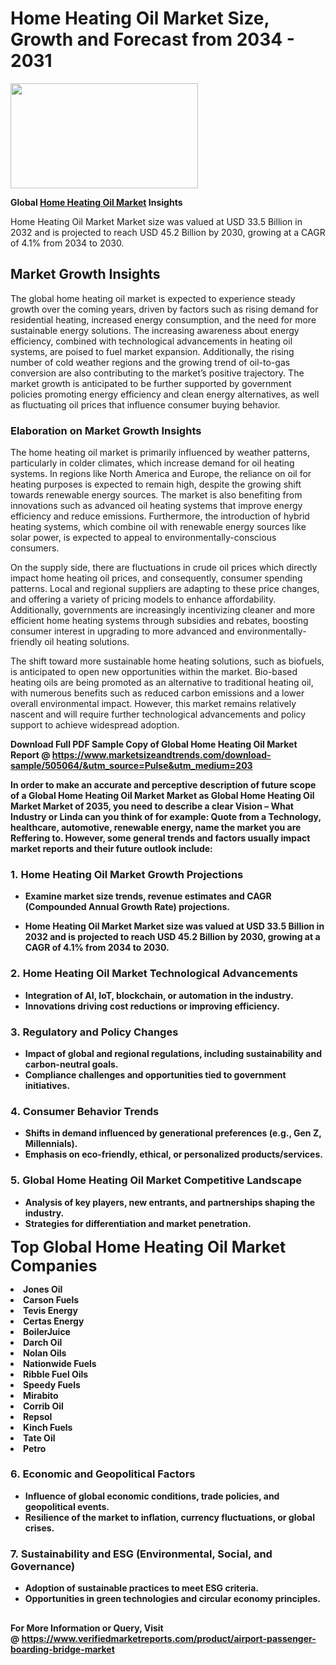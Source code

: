<H1>Home Heating Oil Market Size, Growth and Forecast from 2034 - 2031</H1><img class="aligncenter size-medium wp-image-584254" src="https://thirdeyenews.in/wp-content/uploads/2034/09/Global-Market-Research-300x168.jpeg" alt="" width="300" height="168" /><p><strong>Global&nbsp;<a href="https://www.marketsizeandtrends.com/download-sample/505064/&amp;utm_source=Pulse&amp;utm_medium=203">Home Heating Oil Market</a> Insights</strong></p><p>Home Heating Oil Market Market size was valued at USD 33.5 Billion in 2032 and is projected to reach USD 45.2 Billion by 2030, growing at a CAGR of 4.1% from 2034 to 2030.</p><p><!DOCTYPE html> <html lang="en"> <head> <meta charset="UTF-8"> <meta name="viewport" content="width=device-width, initial-scale=1.0"> <title>Home Heating Oil Market Growth Insights</title> </head> <body> <h2>Market Growth Insights</h2> <p>The global home heating oil market is expected to experience steady growth over the coming years, driven by factors such as rising demand for residential heating, increased energy consumption, and the need for more sustainable energy solutions. The increasing awareness about energy efficiency, combined with technological advancements in heating oil systems, are poised to fuel market expansion. Additionally, the rising number of cold weather regions and the growing trend of oil-to-gas conversion are also contributing to the market’s positive trajectory. The market growth is anticipated to be further supported by government policies promoting energy efficiency and clean energy alternatives, as well as fluctuating oil prices that influence consumer buying behavior.</p> <p><strong></strong></p> <h3>Elaboration on Market Growth Insights</h3> <p>The home heating oil market is primarily influenced by weather patterns, particularly in colder climates, which increase demand for oil heating systems. In regions like North America and Europe, the reliance on oil for heating purposes is expected to remain high, despite the growing shift towards renewable energy sources. The market is also benefiting from innovations such as advanced oil heating systems that improve energy efficiency and reduce emissions. Furthermore, the introduction of hybrid heating systems, which combine oil with renewable energy sources like solar power, is expected to appeal to environmentally-conscious consumers.</p> <p>On the supply side, there are fluctuations in crude oil prices which directly impact home heating oil prices, and consequently, consumer spending patterns. Local and regional suppliers are adapting to these price changes, and offering a variety of pricing models to enhance affordability. Additionally, governments are increasingly incentivizing cleaner and more efficient home heating systems through subsidies and rebates, boosting consumer interest in upgrading to more advanced and environmentally-friendly oil heating solutions.</p> <p>The shift toward more sustainable home heating solutions, such as biofuels, is anticipated to open new opportunities within the market. Bio-based heating oils are being promoted as an alternative to traditional heating oil, with numerous benefits such as reduced carbon emissions and a lower overall environmental impact. However, this market remains relatively nascent and will require further technological advancements and policy support to achieve widespread adoption.</p> <p><strong></p><p><span class=""><strong>Download Full PDF Sample Copy of Global Home Heating Oil Market Report</strong> @ <a href="https://www.marketsizeandtrends.com/download-sample/505064/&amp;utm_source=Pulse&amp;utm_medium=203" target="_blank">https://www.marketsizeandtrends.com/download-sample/505064/&amp;utm_source=Pulse&amp;utm_medium=203</a></span></p><p>In order to make an accurate and perceptive description of future scope of a Global&nbsp;Home Heating Oil Market Market as Global&nbsp;Home Heating Oil Market Market of 2035, you need to describe a clear Vision &ndash; What Industry or Linda can you think of for example: Quote from a Technology, healthcare, automotive, renewable energy, name the market you are Reffering to. However, some general trends and factors usually impact market reports and their future outlook include:</p><h3>1.&nbsp;<strong>Home Heating Oil Market Growth Projections</strong></h3><ul><li>Examine market size trends, revenue estimates and CAGR (Compounded Annual Growth Rate) projections.</li><li><p>Home Heating Oil Market Market size was valued at USD 33.5 Billion in 2032 and is projected to reach USD 45.2 Billion by 2030, growing at a CAGR of 4.1% from 2034 to 2030.</p></li></ul><h3>2.&nbsp;<strong>Home Heating Oil Market Technological Advancements</strong></h3><ul><li>Integration of AI, IoT, blockchain, or automation in the industry.</li><li>Innovations driving cost reductions or improving efficiency.</li></ul><h3>3.&nbsp;<strong>Regulatory and Policy Changes</strong></h3><ul><li>Impact of global and regional regulations, including sustainability and carbon-neutral goals.</li><li>Compliance challenges and opportunities tied to government initiatives.</li></ul><h3>4.&nbsp;<strong>Consumer Behavior Trends</strong></h3><ul><li>Shifts in demand influenced by generational preferences (e.g., Gen Z, Millennials).</li><li>Emphasis on eco-friendly, ethical, or personalized products/services.</li></ul><h3>5.&nbsp;<strong>Global Home Heating Oil Market Competitive Landscape</strong></h3><ul><li>Analysis of key players, new entrants, and partnerships shaping the industry.</li><li>Strategies for differentiation and market penetration.</li></ul><p data-pm-slice="1 1 []"><span style="color: inherit; font-family: inherit; font-size: 25px;">Top Global Home Heating Oil Market Companies</span></p><div class="" data-test-id=""><p><li>Jones Oil</li><li> Carson Fuels</li><li> Tevis Energy</li><li> Certas Energy</li><li> BoilerJuice</li><li> Darch Oil</li><li> Nolan Oils</li><li> Nationwide Fuels</li><li> Ribble Fuel Oils</li><li> Speedy Fuels</li><li> Mirabito</li><li> Corrib Oil</li><li> Repsol</li><li> Kinch Fuels</li><li> Tate Oil</li><li> Petro</li></p></div><h3>6.&nbsp;<strong>Economic and Geopolitical Factors</strong></h3><ul><li>Influence of global economic conditions, trade policies, and geopolitical events.</li><li>Resilience of the market to inflation, currency fluctuations, or global crises.</li></ul><h3>7.&nbsp;<strong>Sustainability and ESG (Environmental, Social, and Governance)</strong></h3><ul><li>Adoption of sustainable practices to meet ESG criteria.</li><li>Opportunities in green technologies and circular economy principles.</li></ul><h2><strong style="font-size: 14px;">For More Information or Query, Visit @&nbsp;</strong><a style="background-color: #ffffff; font-size: 14px;" href="https://www.marketsizeandtrends.com/report/home-heating-oil-market/" target="_blank">https://www.verifiedmarketreports.com/product/airport-passenger-boarding-bridge-market</a></h2>

